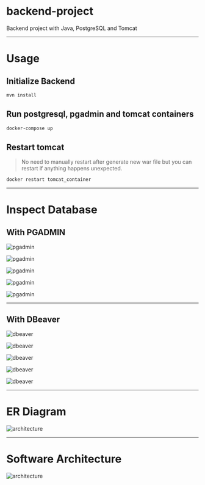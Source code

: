 # backend-project

Backend project with Java, PostgreSQL and Tomcat

---

# Usage

## Initialize Backend

```sh
mvn install
```

## Run postgresql, pgadmin and tomcat containers

```sh
docker-compose up
```

## Restart tomcat 
> No need to manually restart after generate new war file but you can restart if anything happens unexpected.
```sh
docker restart tomcat_container
```

---

# Inspect Database

## With PGADMIN

![pgadmin](docs/pgadmin1.png)

![pgadmin](docs/pgadmin2.png)

![pgadmin](docs/pgadmin3.png)

![pgadmin](docs/pgadmin4.png)

![pgadmin](docs/pgadmin5.png)

---

## With DBeaver

![dbeaver](docs/dbeaver1.png)

![dbeaver](docs/dbeaver2.png)

![dbeaver](docs/dbeaver3.png)

![dbeaver](docs/dbeaver4.png)

![dbeaver](docs/dbeaver5.png)

---


# ER Diagram

![architecture](docs/ER.png)

---

# Software Architecture

![architecture](docs/architecture.png)

